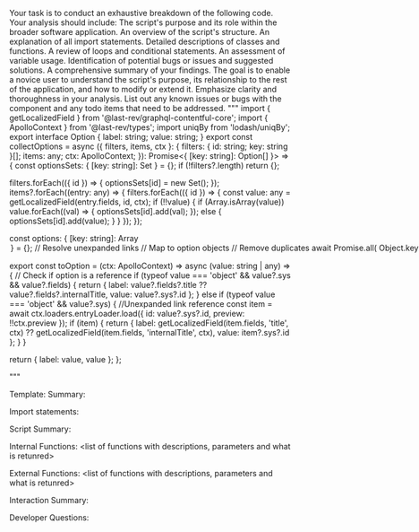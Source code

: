 Your task is to conduct an exhaustive breakdown of the following code. Your analysis should include:
The script's purpose and its role within the broader software application.
An overview of the script's structure.
An explanation of all import statements.
Detailed descriptions of classes and functions.
A review of loops and conditional statements.
An assessment of variable usage.
Identification of potential bugs or issues and suggested solutions.
A comprehensive summary of your findings.
The goal is to enable a novice user to understand the script's purpose, its relationship to the rest of the application, and how to modify or extend it. Emphasize clarity and thoroughness in your analysis.
List out any known issues or bugs with the component and any todo items that need to be addressed.
"""
import { getLocalizedField } from '@last-rev/graphql-contentful-core';
import { ApolloContext } from '@last-rev/types';
import uniqBy from 'lodash/uniqBy';
export interface Option {
  label: string;
  value: string;
}
export const collectOptions = async ({
  filters,
  items,
  ctx
}: {
  filters: { id: string; key: string }[];
  items: any;
  ctx: ApolloContext;
}): Promise<{ [key: string]: Option[] }> => {
  const optionsSets: { [key: string]: Set<any> } = {};
  if (!filters?.length) return {};

  filters.forEach(({ id }) => {
    optionsSets[id] = new Set();
  });
  items?.forEach((entry: any) => {
    filters.forEach(({ id }) => {
      const value: any = getLocalizedField(entry.fields, id, ctx);
      if (!!value) {
        if (Array.isArray(value))
          value.forEach((val) => {
            optionsSets[id].add(val);
          });
        else {
          optionsSets[id].add(value);
        }
      }
    });
  });

  const options: { [key: string]: Array<Option> } = {};
  // Resolve unexpanded links
  // Map to option objects
  // Remove duplicates
  await Promise.all(
    Object.keys(optionsSets).map(async (key: string) => {
      options[key] = uniqBy(
        await Promise.all(Array.from(optionsSets[key].values()).map(toOption(ctx))).then((items) =>
          items?.sort((a, b) => (a.label.toString().toLowerCase() < b.label.toString().toLowerCase() ? -1 : 1))
        ),
        (x) => x.value
      );
    })
  );
  return options;
};

export const toOption = (ctx: ApolloContext) => async (value: string | any) => {
  // Check if option is a reference
  if (typeof value === 'object' && value?.sys && value?.fields) {
    return {
      label: value?.fields?.title ?? value?.fields?.internalTitle,
      value: value?.sys?.id
    };
  } else if (typeof value === 'object' && value?.sys) {
    //Unexpanded link reference
    const item = await ctx.loaders.entryLoader.load({ id: value?.sys?.id, preview: !!ctx.preview });
    if (item) {
      return {
        label: getLocalizedField(item.fields, 'title', ctx) ?? getLocalizedField(item.fields, 'internalTitle', ctx),
        value: item?.sys?.id
      };
    }
  }

  return { label: value, value };
};

"""

Template:
Summary:
<brief overview of the file and all its major components>

Import statements:
<describe the imports and dependencies>

Script Summary:
<Summary of file>

Internal Functions:
<list of functions with descriptions, parameters and what is retunred>

External Functions:
<list of functions with descriptions, parameters and what is retunred>

Interaction Summary:
<a summary of how the file could interact with the rest of the application>

Developer Questions:
<a list of questions Developers working with this component may have the following questions when debugging>